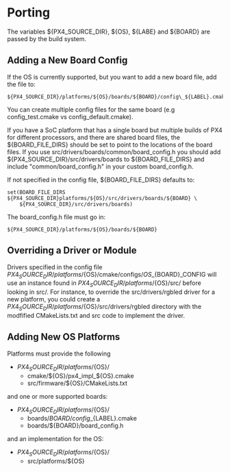 # Porting

The variables ${PX4_SOURCE_DIR}, ${OS}, ${LABE} and ${BOARD} are passed by the build system.

## Adding a New Board Config

If the OS is currently supported, but you want to add a new board file, add the file to:
```
${PX4_SOURCE_DIR}/platforms/${OS}/boards/${BOARD}/config\_${LABEL}.cmake
```

You can create multiple config files for the same board (e.g config_test.cmake vs config_default.cmake).

If you have a SoC platform that has a single board but multiple builds of PX4 for different processors, and there are shared board files, the ${BOARD_FILE_DIRS} should be set to point to the locations of the board files. If you use src/drivers/boards/common/board_config.h you should add ${PX4_SOURCE_DIR}/src/drivers/boards to ${BOARD_FILE_DIRS} and include "common/board_config.h" in your custom board_config.h.

If not specified in the config file, ${BOARD_FILE_DIRS} defaults to:

```
set(BOARD_FILE_DIRS ${PX4_SOURCE_DIR}platforms/${OS}/src/drivers/boards/${BOARD} \
    ${PX4_SOURCE_DIR}/src/drivers/boards)
```

The board_config.h file must go in:
```
${PX4_SOURCE_DIR}/platforms/${OS}/boards/${BOARD}
```
## Overriding a Driver or Module

Drivers specified in the config file ${PX4_SOURCE_DIR}/platforms/${OS}/cmake/configs/${OS}\_${BOARD}_CONFIG will use an instance found in ${PX4_SOURCE_DIR}/platforms/${OS}/src/ before looking in src/. For instance, to override the src/drivers/rgbled driver for a new platform, you could create a ${PX4_SOURCE_DIR}/platforms/${OS}/src/drivers/rgbled directory with the modfified CMakeLists.txt and src code to implement the driver.

## Adding New OS Platforms

Platforms must provide the following

* ${PX4_SOURCE_DIR}/platforms/${OS}/
  - cmake/${OS}/px4_impl_${OS}.cmake
  - src/firmware/${OS}/CMakeLists.txt

and one or more supported boards:

* ${PX4_SOURCE_DIR}/platforms/${OS}/
  - boards/${BOARD}/config\_${LABEL}.cmake
  - boards/${BOARD}/board_config.h

and an implementation for the OS:

* ${PX4_SOURCE_DIR}/platforms/${OS}/
  - src/platforms/${OS}

